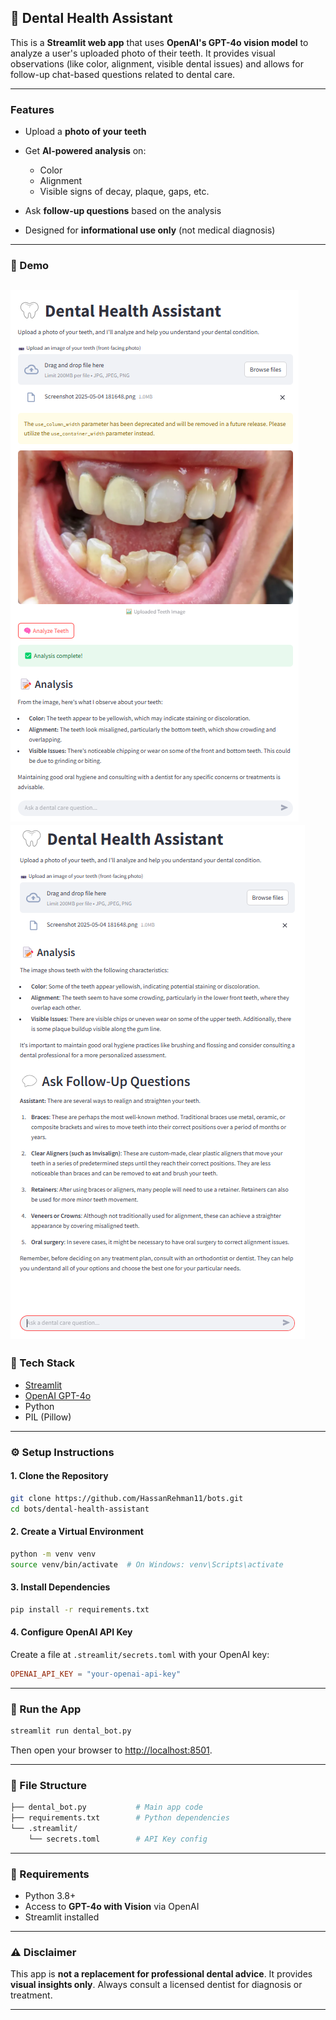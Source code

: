 ## 🦷 Dental Health Assistant

This is a **Streamlit web app** that uses **OpenAI's GPT-4o vision model** to analyze a user's uploaded photo of their teeth. It provides visual observations (like color, alignment, visible dental issues) and allows for follow-up chat-based questions related to dental care.

---

### Features

* Upload a **photo of your teeth**
* Get **AI-powered analysis** on:

  * Color
  * Alignment
  * Visible signs of decay, plaque, gaps, etc.
* Ask **follow-up questions** based on the analysis
* Designed for **informational use only** (not medical diagnosis)

---

### 🚀 Demo

![demo](./dental_care_bot/bot.png)
![demo2](./dental_care_bot/bot2.png)
---

### 🧰 Tech Stack

* [Streamlit](https://streamlit.io)
* [OpenAI GPT-4o](https://openai.com/gpt-4)
* Python
* PIL (Pillow)

---

### ⚙️ Setup Instructions

#### 1. Clone the Repository

```bash
git clone https://github.com/HassanRehman11/bots.git
cd bots/dental-health-assistant
```

#### 2. Create a Virtual Environment

```bash
python -m venv venv
source venv/bin/activate  # On Windows: venv\Scripts\activate
```

#### 3. Install Dependencies

```bash
pip install -r requirements.txt
```

#### 4. Configure OpenAI API Key

Create a file at `.streamlit/secrets.toml` with your OpenAI key:

```toml
OPENAI_API_KEY = "your-openai-api-key"
```

---

### 🧪 Run the App

```bash
streamlit run dental_bot.py
```

Then open your browser to [http://localhost:8501](http://localhost:8501).

---

### 📁 File Structure

```bash
├── dental_bot.py           # Main app code
├── requirements.txt        # Python dependencies
└── .streamlit/
    └── secrets.toml        # API Key config
```

---

### 📌 Requirements

* Python 3.8+
* Access to **GPT-4o with Vision** via OpenAI
* Streamlit installed

---

### ⚠️ Disclaimer

This app is **not a replacement for professional dental advice**. It provides **visual insights only**. Always consult a licensed dentist for diagnosis or treatment.

---


